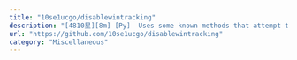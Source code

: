 ```yaml
---
title: "10se1ucgo/disablewintracking"
description: "[4810星][8m] [Py]  Uses some known methods that attempt to minimize tracking in Windows 10"
url: "https://github.com/10se1ucgo/disablewintracking"
category: "Miscellaneous"
---
```

